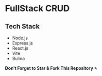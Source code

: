 # FullStack CRUD
## Tech Stack
- Node.js
- Express.js
- React.js
- Vite
- Bulma

**Don't Forget to Star & Fork This Repository ⭐**
